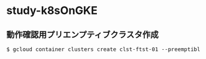 # study-k8sOnGKE
## 動作確認用プリエンプティブクラスタ作成

<pre>
$ gcloud container clusters create clst-ftst-01 --preemptible --machine-type=f1-micro --num-nodes=3 --disk-size=10
</pre>
